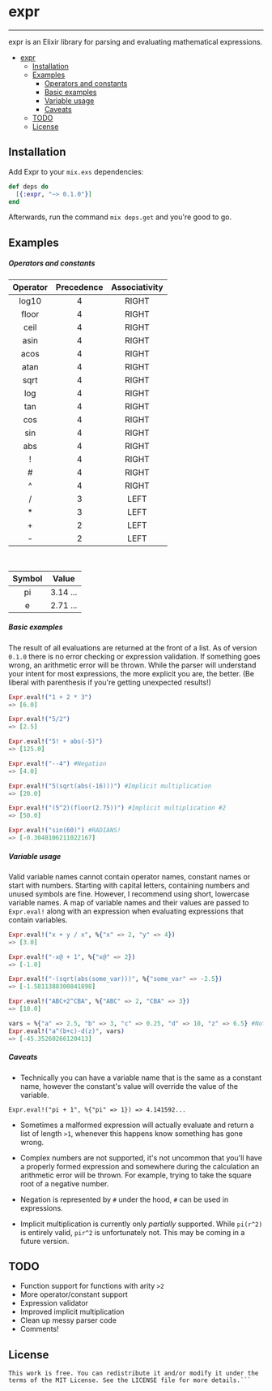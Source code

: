 # expr
<hr \>

expr is an Elixir library for parsing and evaluating mathematical expressions.

- [expr](#expr)
  - [Installation](#installation)
  - [Examples](#examples)
    - [Operators and constants](#operators-and-constants)
    - [Basic examples](#basic-examples)
    - [Variable usage](#variable-usage)
    - [Caveats](#caveats)
  - [TODO](#todo)
  - [License](#license)



## Installation

Add Expr to your ```mix.exs``` dependencies:

```elixir 
def deps do
  [{:expr, "~> 0.1.0"}]
end
```

Afterwards, run the command ```mix deps.get``` and you're good to go.

## Examples

##### Operators and constants

| Operator  |Precedence | Associativity |
| :-------------: | :-------------: | :------------: |
| log10  | 4  | RIGHT |
| floor  | 4  | RIGHT |
| ceil  | 4  | RIGHT |
| asin  | 4  | RIGHT |
| acos  | 4  | RIGHT |
| atan  | 4  | RIGHT |
| sqrt  | 4  | RIGHT |
| log  | 4  | RIGHT |
| tan  | 4  | RIGHT |
| cos  | 4  | RIGHT |
| sin  | 4  | RIGHT |
| abs  | 4  | RIGHT |
| !  | 4  | RIGHT |
| #  | 4  | RIGHT |
| ^  | 4  | RIGHT |
| /  | 3  | LEFT |
| *  | 3  | LEFT |
| +  | 2  | LEFT |
| - | 2  | LEFT |
  <br>
  
| Symbol  | Value |
| :-------------: | :-------------: |
| pi  | 3.14 ...  |
| e | 2.71 ...|

##### Basic examples

The result of all evaluations are returned at the front of a list. As of version ```0.1.0``` there is no error checking or expression validation. If something goes wrong, an arithmetic error will be thrown. While the parser will understand your intent for most expressions, the more explicit you are, the better. (Be liberal with parenthesis if you're getting unexpected results!)

```elixir
Expr.eval!("1 + 2 * 3")
=> [6.0]

Expr.eval!("5/2")
=> [2.5]

Expr.eval!("5! + abs(-5)")
=> [125.0]

Expr.eval!("--4") #Negation
=> [4.0]

Expr.eval!("5(sqrt(abs(-16)))") #Implicit multiplication
=> [20.0]

Expr.eval!("(5^2)(floor(2.75))") #Implicit multiplication #2
=> [50.0]

Expr.eval!("sin(60)") #RADIANS!
=> [-0.3048106211022167]
```

##### Variable usage

Valid variable names cannot contain operator names, constant names or start with numbers. Starting with capital letters, containing numbers and unused symbols are fine. However, I recommend using short, lowercase variable names. A map of variable names and their values are passed to ```Expr.eval!``` along with an expression when evaluating expressions that contain variables.

```elixir
Expr.eval!("x + y / x", %{"x" => 2, "y" => 4})
=> [3.0]

Expr.eval!("-x@ + 1", %{"x@" => 2})
=> [-1.0]

Expr.eval!("-(sqrt(abs(some_var)))", %{"some_var" => -2.5})
=> [-1.5811388300841898]

Expr.eval!("ABC+2^CBA", %{"ABC" => 2, "CBA" => 3})
=> [10.0]

vars = %{"a" => 2.5, "b" => 3, "c" => 0.25, "d" => 10, "z" => 6.5} #Notice I didn't use 'e', 'e' refers to the constant e
Expr.eval!("a^(b+c)-d(z)", vars)
=> [-45.35260266120413]
```

##### Caveats

- Technically you can have a variable name that is the same as a constant name, however the constant's value will override the value of the variable.

 ```Expr.eval!("pi + 1", %{"pi" => 1}) => 4.141592...```
 

- Sometimes a malformed expression will actually evaluate and return a list of length ```>1```, whenever this happens know something has gone wrong.


- Complex numbers are not supported, it's not uncommon that you'll have a properly formed expression and somewhere during the calculation an arithmetic error will be thrown. For example, trying to take the square root of a negative number.


- Negation is represented by ```#``` under the hood, ```#``` can be used in expressions. 


- Implicit multiplication is currently only *partially* supported. While ```pi(r^2)``` is entirely valid, ```pir^2``` is unfortunately not. This may be coming in a future version.


## TODO

- Function support for functions with arity ```>2```
- More operator/constant support
- Expression validator
- Improved implicit multiplication
- Clean up messy parser code
- Comments!

## License

```
This work is free. You can redistribute it and/or modify it under the
terms of the MIT License. See the LICENSE file for more details.```

